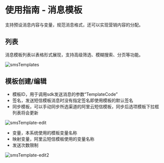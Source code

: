 # 使用指南 - 消息模板

支持预设消息内容与变量，规范消息格式，还可以实现营销内容的分配。

## 列表

消息模板列表以表格形式展现，支持高级筛选、模糊搜索、分页等功能。
    
![smsTemplates](http://cdn.masastack.com/stack/doc/mc/smsTemplates.png)

## 模板创建/编辑

- 模板ID，用于调用sdk发送消息的参数“TemplateCode”
- 签名，发送短信模板消息时没有指定签名即使用模板的默认签名
- 同步模板，可以手动同步所选渠道的阿里云短信模板，同步后选项模板下拉框列表将会更新

![smsTemplate-edit](http://cdn.masastack.com/stack/doc/mc/smsTemplate-edit.png)

- 变量，本系统使用的模板变量名称
- 映射变量，阿里云短信模板使用的变量名称
- 发送次数限制

![smsTemplate-edit2](http://cdn.masastack.com/stack/doc/mc/smsTemplate-edit2.png)